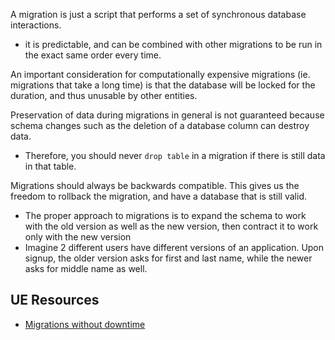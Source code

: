 
A migration is just a script that performs a set of synchronous database interactions.
- it is predictable, and can be combined with other migrations to be run in the exact same order every time.

An important consideration for computationally expensive migrations (ie. migrations that take a long time) is that the database will be locked for the duration, and thus unusable by other entities.

Preservation of data during migrations in general is not guaranteed because schema changes such as the deletion of a database column can destroy data.
- Therefore, you should never `drop table` in a migration if there is still data in that table.

Migrations should always be backwards compatible. This gives us the freedom to rollback the migration, and have a database that is still valid.
- The proper approach to migrations is to expand the schema to work with the old version as well as the new version, then contract it to work only with the new version
- Imagine 2 different users have different versions of an application. Upon signup, the older version asks for first and last name, while the newer asks for middle name as well.

## UE Resources
- [Migrations without downtime](https://thorben-janssen.com/update-database-schema-without-downtime/)
